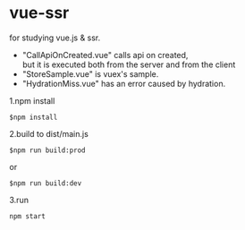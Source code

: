 # vue-ssr
for studying vue.js &amp; ssr.

- "CallApiOnCreated.vue" calls api on created,  
but it is executed both from the server and from the client
- "StoreSample.vue" is vuex's sample.
- "HydrationMiss.vue" has an error caused by hydration.


1.npm install
```
$npm install
```

2.build to dist/main.js
```
$npm run build:prod
```
or
```
$npm run build:dev
```

3.run
```
npm start
```
